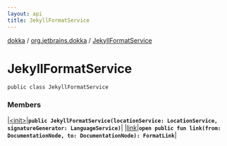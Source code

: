 ```yaml
---
layout: api
title: JekyllFormatService
---
```

[dokka](../../index.html) / [org.jetbrains.dokka](../index.html) / [JekyllFormatService](index.html)


# JekyllFormatService



```
public class JekyllFormatService
```


### Members


|[&lt;init&gt;](_init_.html)|**`public JekyllFormatService(locationService: LocationService, signatureGenerator: LanguageService)`**|
|[link](link.html)|**`open public fun link(from: DocumentationNode, to: DocumentationNode): FormatLink`**|

